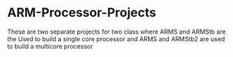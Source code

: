 # ARM-Processor-Projects
These are two separate projects for two class where ARMS and ARMStb are the Used to build a single core processor and ARMS and ARMStb2 are used to build a multicore processor

